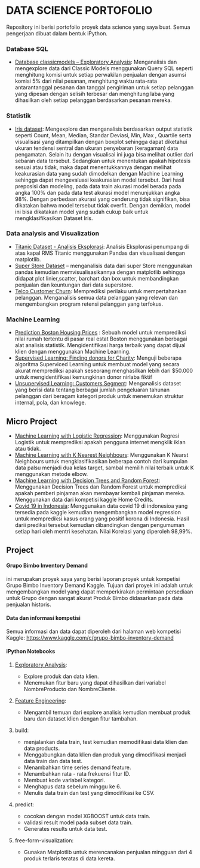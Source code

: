 # DATA SCIENCE PORTOFOLIO

Repository ini berisi portofolio proyek data science yang saya buat. Semua pengerjaan dibuat dalam bentuk iPython. 

### Database SQL
- [Database classicmodels – Exploratory Analysis](https://github.com/iim-am/Portofolio/blob/master/SQL/Tugas%20Classic%20Models.txt): Menganalisis dan mengexplore data dari Classic Models menggunakan Query SQL seperti menghitung komisi untuk setiap perwakilan penjualan dengan asumsi komisi 5% dari nilai pesanan, menghitung waktu rata-rata antarantanggal pesanan dan tanggal pengiriman untuk setiap pelanggan yang dipesan dengan selisih terbesar dan menghitung laba yang dihasilkan oleh setiap pelanggan berdasarkan pesanan mereka.

### 	Statistik
- [Iris dataset](https://github.com/iim-am/Portofolio/blob/master/Statistik/statistik_Data_Iris-checkpoint.ipynb): Mengexplore dan menganalisis berdasarkan output statistik seperti Count, Mean, Median, Standar Deviasi, Min, Max , Quartile serta visualisasi yang ditampilkan dengan boxplot sehingga dapat diketahui  ukuran tendensi sentral dan ukuran penyebaran (keragaman) data pengamatan. Selain itu dengan visualisai ini juga bisa melihat outlier dari sebaran data tersebut. Sedangkan untuk menentukan apakah hipotesis sesuai atau tidak, maka dapat menentukkannya dengan melihat keakurasian data yang sudah dimodelkan dengan Machine Learning sehingga dapat mengevaluasi keakurasian model tersebut. Dari hasil preposisi dan modeling, pada data train akurasi model berada pada angka 100% dan pada data test akurasi model menunjukkan angka 98%. Dengan perbedaan akurasi yang cenderung tidak signifikan, bisa dikatakan bahwa model tersebut tidak overfit. Dengan demikian, model ini bisa dikatakan model yang sudah cukup baik untuk mengklasifikasikan Dataset Iris.

### Data analysis and Visualization
- [Titanic Dataset - Analisis Eksplorasi](https://github.com/iim-am/Portofolio/blob/master/Data%20Analysis%20%26%20Visualisasi/Titanic/Titanic%20Dataset%20-%20Exploratory%20Analysis.ipynb): Analisis Eksplorasi penumpang di atas kapal RMS Titanic menggunakan Pandas dan visualisasi dengan matplotlib.<br>
- [Super Store Dataset](https://github.com/iim-am/Portofolio/blob/master/Data%20Analysis%20%26%20Visualisasi/Superstore/code%20superstore.ipynb) – menganalisis data dari super Store menggunakan pandas kemudian memvisualisasikannya dengan matplotlib sehingga didapat plot linier,scatter, barchart dan box untuk membandingkan penjualan dan keuntungan dari data superstore. <br>
- [Telco Customer Churn](https://github.com/iim-am/Portofolio/blob/master/Data%20Analysis%20%26%20Visualisasi/Telco_Customer/code%20telco%20customer.ipynb): Memprediksi perilaku untuk mempertahankan pelanggan. Menganalisis semua data pelanggan yang relevan dan mengembangkan program retensi pelanggan yang terfokus.<br>

### Machine Learning	
-  [Prediction Boston Housing Prices](https://github.com/iim-am/Portofolio/blob/master/Machine%20Learning/Boston-housing/boston_housing.ipynb) : Sebuah model untuk memprediksi nilai rumah tertentu di pasar real estat Boston menggunakan berbagai alat analisis statistik. Mengidentifikasi harga terbaik yang dapat dijual klien dengan menggunakan Machine Learning.<br>
-  [Supervised Learning: Finding donors for Charity](https://github.com/iim-am/Portofolio/blob/master/Machine%20Learning/Supervised%20Learning/finding_donors.ipynb): Menguji beberapa algoritma Superviced Learning untuk membuat model yang secara akurat memprediksi apakah seseorang menghasilkan lebih dari $50.000 untuk mengidentifikasi kemungkinan donor nirlaba fiktif<br>
-  [Unsupervised Learning: Customers Segment](https://github.com/iim-am/Portofolio/blob/master/Machine%20Learning/Unsupervised%20Learning/customer_segments.ipynb): Menganalisis dataset yang berisi data tentang berbagai jumlah pengeluaran tahunan pelanggan dari beragam kategori produk untuk menemukan struktur internal, pola, dan knowlege.<br>

## Micro Project
- [Machine Learning with Logistic Regression](https://github.com/iim-am/Portofolio/blob/master/Micro%20Project/Machine%20Learning%20with%20Logistic%20Regression/Machine%20Learning%20with%20Logistic%20Regression.ipynb): Menggunakan Regresi Logistik untuk memprediksi apakah pengguna internet mengklik iklan atau tidak. 
- [Machine Learning with K Nearest Neighbours](https://github.com/iim-am/Portofolio/blob/master/Micro%20Project/KNN/ML%20with%20K%20Nearest%20Neighbors.ipynb): Menggunakan K Nearst Neighbours untuk mengklasifikasikan beberapa contoh dari kumpulan data palsu menjadi dua kelas target, sambal memilih nilai terbaik untuk K menggunakan metode elbow. 
- [Machine Learning with Decision Trees and Random Forest](https://github.com/iim-am/Portofolio/blob/master/Micro%20Project/Decision%20Tree/Machine%20Learning%20with%20Decision%20Trees%20and%20Random%20Forests.ipynb): Menggunakan Decision Trees dan Random Forest untuk memprediksi apakah pemberi pinjaman akan membayar kembali pinjaman mereka. Menggunakan data dari kompetisi kaggle Home Credits.
- [Covid 19 in Indonesia](https://github.com/iim-am/Portofolio/blob/master/Micro%20Project/Covid%2019/korona_indonesia.ipynb): Menggunakan data covid 19 di indonesioa yang tersedia pada kaggle kemudian mengembangkan model regression untuk memprediksi kasus orang yang positif korona di Indonesia. Hasil darii prediksi tersebut kemudian dibandingkan dengan pengumuman setiap hari oleh mentri kesehatan. Nilai Korelasi yang diperoleh 98,99%.  
	
## Project  
#### Grupo Bimbo Inventory Demand
ini merupakan proyek saya yang berisi laporan proyek untuk kompetisi Grupo Bimbo Inventory Demand Kaggle.
Tujuan dari proyek ini adalah untuk mengembangkan model yang dapat memperkirakan permintaan persediaan untuk Grupo dengan sangat akurat
Produk Bimbo didasarkan pada data penjualan historis.
#### Data dan informasi  kompetisi
Semua informasi dan data dapat diperoleh dari halaman web kompetisi Kaggle:
https://www.kaggle.com/c/grupo-bimbo-inventory-demand

#### iPython Notebooks
1. [Exploratory Analysis](https://github.com/iim-am/Portofolio/blob/master/Project/Code/exploratory%20analysis.ipynb): 
   - Explore produk dan data klien.
   - Menemukan fitur baru yang dapat dihasilkan dari variabel NombreProducto dan NombreCliente.
   
2. [Feature Engineering](https://github.com/iim-am/Portofolio/blob/master/Project/Code/feature%20engineering.ipynb):
   - Mengambil temuan dari explore analisis kemudian membuat produk baru dan dataset klien dengan fitur tambahan.

3. build:
   - menjalankan data train, test kemudian memodifikasi data klien dan data products.
   - Menggabungkan data klien dan produk yang dimodifikasi menjadi data train dan data test.
   - Menambahkan time series demand feature.
   - Menambahkan rata - rata frekuensi fitur ID.
   - Membuat kode variabel kategori.
   - Menghapus data sebelum minggu ke 6.
   - Menulis data train dan test yang dimodifikasi ke CSV.

4. predict: 
   - cocokan dengan model XGBOOST untuk data train.
   - validasi result model pada subset data train.
   - Generates results untuk data test.

5. free-form-visualization:
   - Gunakan Matplotlib untuk merencanakan penjualan mingguan dari 4 produk terlaris teratas di data kereta.
